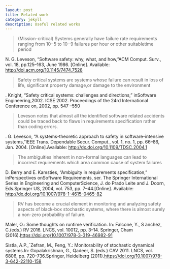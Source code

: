 ```yaml
---
layout: post
title: Related work
category: jekyll 
description: Useful related works
---
```


> (Mission-critical) Systems generally have failure rate requirements ranging from 10−5 to 10−9 failures per hour or other suitabletime period

N. G. Leveson, “Software safety:  why, what, and how,”ACM Comput. Surv., vol. 18, pp.125–163, June 1986. [Online]. Available: http://doi.acm.org/10.1145/7474.7528

>  Safety critical systems are systems whose failure can result in loss of life, significant property damage,or damage to the environment

.  Knight,  “Safety  critical  systems:  challenges  and  directions,”  inSoftware  Engineering,2002. ICSE 2002. Proceedings of the 24rd International Conference on,  2002,  pp. 547 –550

> Leveson notes that almost all the identified software related accidents could be traced back to flaws in requirements specification rather than coding errors.

.  G.  Leveson,  “A  systems-theoretic  approach  to  safety  in  software-intensive  systems,”IEEE  Trans.  Dependable  Secur.  Comput.,  vol.  1,  no.  1,  pp.  66–86,  Jan.  2004.  [Online].Available: http://dx.doi.org/10.1109/TDSC.2004.1

> The ambiguities inherent in non-formal languages can lead to incorrect requirements which area common cause of system failures 

D. Berry and E. Kamsties,  “Ambiguity in requirements specification,”  inPerspectives onSoftware Requirements, ser. The Springer International Series in Engineering and ComputerScience,  J.  do  Prado  Leite  and  J.  Doorn,  Eds.Springer  US,  2004,  vol.  753,  pp.  7–44.[Online]. Available: http://dx.doi.org/10.1007/978-1-4615-0465-82

> RV has become a crucial element in monitoring and analyzing safety aspects of black-box stochastic systems, where there is almost surely a non-zero probability of failure.

Maler, O.: Some thoughts on runtime verification. In: Falcone, Y., S ́anchez, C.(eds.) RV 2016. LNCS, vol. 10012, pp. 3–14. Springer, Cham (2016).https://doi.org/10.1007/978-3-319-46982-91

 Sistla, A.P.,ˇZefran, M., Feng, Y.: Monitorability of stochastic dynamical systems.In: Gopalakrishnan, G., Qadeer, S. (eds.) CAV 2011. LNCS, vol. 6806, pp. 720–736.Springer, Heidelberg (2011).https://doi.org/10.1007/978-3-642-22110-158

